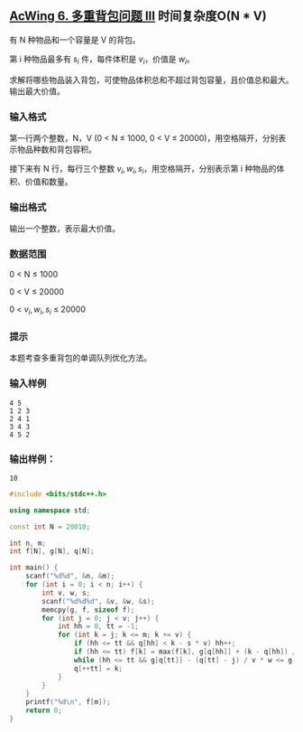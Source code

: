 ## [AcWing 6. 多重背包问题 III](https://www.acwing.com/problem/content/6/)   时间复杂度O(N * V)

有 N 种物品和一个容量是 V 的背包。

第 i 种物品最多有 $s_i$ 件，每件体积是 $v_i$，价值是 $w_i$。

求解将哪些物品装入背包，可使物品体积总和不超过背包容量，且价值总和最大。输出最大价值。

### **输入格式**

第一行两个整数，N，V (0 < N ≤ 1000, 0 < V ≤ 20000)，用空格隔开，分别表示物品种数和背包容积。

接下来有 N 行，每行三个整数 $v_i, w_i, s_i$，用空格隔开，分别表示第 i 种物品的体积、价值和数量。

### **输出格式**

输出一个整数，表示最大价值。

### **数据范围**

0 < N ≤ 1000

0 < V ≤ 20000

0 < $v_i, w_i, s_i$ ≤ 20000

### **提示**

本题考查多重背包的单调队列优化方法。

### **输入样例**

```
4 5
1 2 3
2 4 1
3 4 3
4 5 2
```

### **输出样例：**

```
10
```

```cpp
#include <bits/stdc++.h>

using namespace std;

const int N = 20010;

int n, m;
int f[N], g[N], q[N];

int main() {
    scanf("%d%d", &n, &m);
    for (int i = 0; i < n; i++) {
        int v, w, s;
        scanf("%d%d%d", &v, &w, &s);
        memcpy(g, f, sizeof f);
        for (int j = 0; j < v; j++) {
            int hh = 0, tt = -1;
            for (int k = j; k <= m; k += v) {
                if (hh <= tt && q[hh] < k - s * v) hh++;
                if (hh <= tt) f[k] = max(f[k], g[q[hh]] + (k - q[hh]) / v * w);
                while (hh <= tt && g[q[tt]] - (q[tt] - j) / v * w <= g[k] - (k - j) / v * w) tt--;
                q[++tt] = k;
            }
        }
    }
    printf("%d\n", f[m]);
    return 0;
}
```